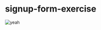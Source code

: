 # signup-form-exercise
![yeah](https://media1.tenor.com/m/7HXh-GyHABsAAAAd/yoinky-sploinky.gif "yeah")